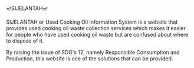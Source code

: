 🪔SIJELANTAH🪔

SIJELANTAH or Used Cooking Oil Information System is a website that provides used cooking oil waste collection services which makes it easier for people who have used cooking oil waste but are confused about where to dispose of it.

By raising the issue of SDG's 12, namely Responsible Consumption and Production, this website is one of the solutions that can be provided.
